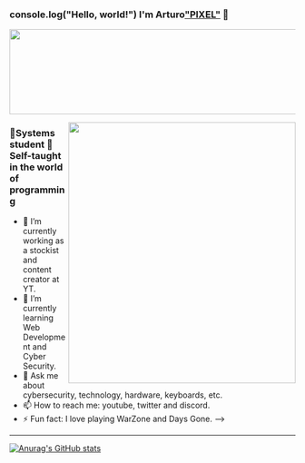 ### console.log("Hello, world!") I'm Arturo["PIXEL"][youtube] 👋

<!-- [![YouTube Channel Subscribers](https://img.shields.io/youtube/channel/subscribers/UCtzB6HvsN4WN37GYtd8TKwQ?label=TutosPixel&style=social)](https://www.youtube.com/c/TUTOSPIXEL/join)
[![Twitter Follow](https://img.shields.io/twitter/follow/iPiixeeL?label=%40iPiixeeL&style=social)](https://twitter.com/iPiixeeL) -->

[<img src="https://giffiles.alphacoders.com/209/209037.gif?raw=true" width="1050" height="150" />][youtube]

[<img align="right" atl="GIF" src="https://i.gifer.com/5zdh.gif?raw=true" width="400" height="460" />][youtube]

### 🌌Systems student 📑Self-taught in the world of programming

- 🔭 I’m currently working as a stockist and content creator at YT.
- 🌱 I’m currently learning Web Development and Cyber Security.
- 💬 Ask me about cybersecurity, technology, hardware, keyboards, etc.
- 📫 How to reach me: youtube, twitter and discord.
- ⚡ Fun fact: I love playing WarZone and Days Gone.
-->
<hr>

[![Anurag's GitHub stats](https://github-readme-stats.vercel.app/api?username=Yasoom&show_icons=true&theme=dark)](https://github.com/anuraghazra/github-readme-stats)

<!-- LINKS -->

[youtube]: https://www.youtube.com/c/TUTOSPIXEL/join
